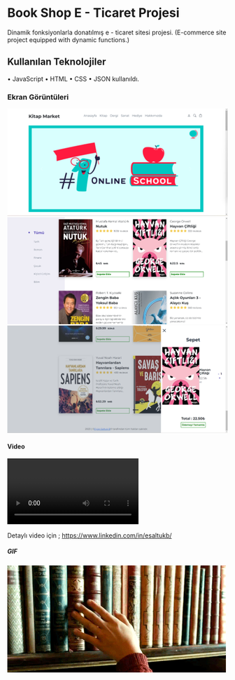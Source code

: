 <h1>Book Shop E - Ticaret Projesi</h1>

Dinamik fonksiyonlarla donatılmış e - ticaret sitesi projesi.
(E-commerce site project equipped with dynamic functions.)

<h2> Kullanılan Teknolojiler</h2>

• JavaScript
• HTML
• CSS
• JSON
kullanıldı.


<h3>Ekran Görüntüleri</h3>

![](images/screenshots1.png)
![](images/screenshots2.png)
![](images/screenshots3.png)

<h4> Video </h4>

![](images/bookshop.mp4)

Detaylı video için ;
https://www.linkedin.com/in/esaltukb/

<h5> GIF <h5>

![](images/books.gif)
